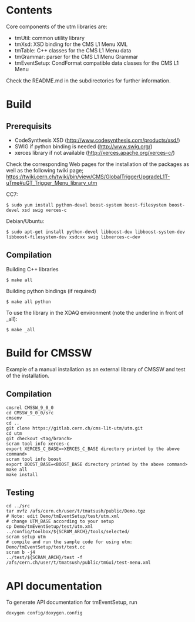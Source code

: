 Contents
=========

Core components of the utm libraries are:

* tmUtil:          common utility library
* tmXsd:           XSD binding for the CMS L1 Menu XML
* tmTable:         C++ classes for the CMS L1 Menu data
* tmGrammar:       parser for the CMS L1 Menu Grammar
* tmEventSetup:    CondFormat compatible data classes for the CMS L1 Menu

Check the README.md in the subdirectories for further information.


Build
=====

## Prerequisits

* CodeSynthesis XSD (http://www.codesynthesis.com/products/xsd/)
* SWIG if python binding is needed (http://www.swig.org/)
* xerces library if not available (http://xerces.apache.org/xerces-c/)

Check the corresponding Web pages for the installation of the packages
as well as the following twiki page;
https://twiki.cern.ch/twiki/bin/view/CMS/GlobalTriggerUpgradeL1T-uTme#uGT_Trigger_Menu_library_utm

CC7:

    $ sudo yum install python-devel boost-system boost-filesystem boost-devel xsd swig xerces-c

Debian/Ubuntu:

    $ sudo apt-get install python-devel libboost-dev libboost-system-dev libboost-filesystem-dev xsdcxx swig libxerces-c-dev


## Compilation

Building C++ libraries

    $ make all

Building python bindings (if required)

    $ make all python

To use the library in the XDAQ environment (note the underline in front of \_all):

    $ make _all

Build for CMSSW
===============

Example of a manual installation as an external library of CMSSW and test of the installation.

## Compilation

```{r, engine='bash', count_lines}
cmsrel CMSSW_9_0_0
cd CMSSW_9_0_0/src
cmsenv
cd ..
git clone https://gitlab.cern.ch/cms-l1t-utm/utm.git
cd utm
git checkout <tag/branch>
scram tool info xerces-c
export XERCES_C_BASE=<XERCES_C_BASE directory printed by the above command>
scram tool info boost
export BOOST_BASE=<BOOST_BASE directory printed by the above command>
make all
make install
```

## Testing

```{r, engine='bash', count_lines}
cd ../src
tar xvfz /afs/cern.ch/user/t/tmatsush/public/Demo.tgz
# Note: edit Demo/tmEventSetup/test/utm.xml
# change UTM_BASE according to your setup
cp Demo/tmEventSetup/test/utm.xml ../config/toolbox/${SCRAM_ARCH}/tools/selected/
scram setup utm
# compile and run the sample code for using utm: Demo/tmEventSetup/test/test.cc
scram b -j4
../test/${SCRAM_ARCH}/test -f /afs/cern.ch/user/t/tmatsush/public/tmGui/test-menu.xml
```

API documentation
=================

To generate API documentation for tmEventSetup, run

    doxygen config/doxygen.config
